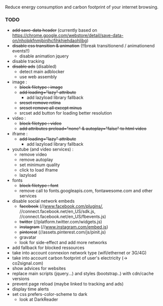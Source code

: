 Reduce energy consumption and carbon footprint of your internet browsing.


### TODO
- ~~add save-data header~~ (currently based on https://chrome.google.com/webstore/detail/save-data-on/nholpkfnmjbinlhcfihkhiehdaohlibg)
- ~~disable css transition & animation~~ (!!break transitionend / animationend events!!)
    + disable animation jquery
- disable tracking
- ~~disable ads~~ (disabled)
    + detect main adblocker
    + use web assembly
- image : 
    + ~~block filetype : image~~
    + ~~add loading="lazy" attribute~~ 
        * add lazyload library fallback
    + ~~srcset remove retina~~
    + ~~srcset remove all except minus~~
    + srcset add button for loading better resolution
- video :
    + ~~block filetype : video~~
    + ~~add attributes preload="none" & autoplay="false" to html video~~
- iframe : 
    + ~~add loading="lazy" attribute~~ 
        * add lazyload library fallback
- youtube (and video services) :
    + remove video
    + remove autoplay
    + set minimum quality
    + click to load iframe
    + lazyload
- fonts
    + ~~block filetype : font~~
    + remove call to fonts.googleapis.com, fontawesome.com and other services
- disable social network embeds
    + ~~facebook~~ (//www.facebook.com/plugins/, //connect.facebook.net/en_US/sdk.js, //connect.facebook.net/en_US/fbevents.js)
    + ~~twitter~~ (//platform.twitter.com/widgets.js)
    + ~~instagram~~ (//www.instagram.com/embed.js)
    + ~~pinterest~~ (//assets.pinterest.com/js/pinit.js)
    + gravatar
    + look for side-effect and add more networks
- add fallback for blocked ressources
- take into account connexion network type (wifi/ethernet or 3G/4G)
- take into account carbon footprint of user's electricity (-> co2signal.com)
- show advices for websites
- replace main scripts (jquery...) and styles (bootstrap..) with cdn/cache versions
- prevent page reload (maybe linked to tracking and ads)
- display time alerts
- set css prefers-color-scheme to dark
    + look at DarkReader